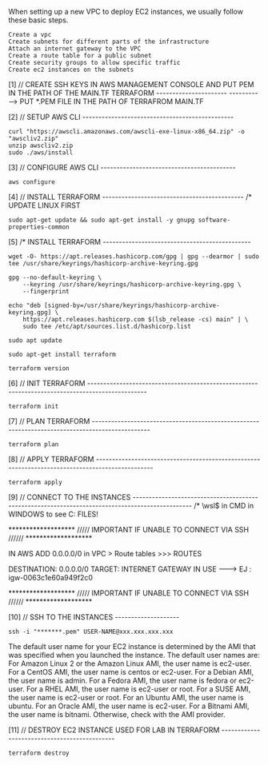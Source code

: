 When setting up a new VPC to deploy EC2 instances, we usually follow these basic steps.

    Create a vpc
    Create subnets for different parts of the infrastructure
    Attach an internet gateway to the VPC
    Create a route table for a public subnet
    Create security groups to allow specific traffic
    Create ec2 instances on the subnets


[1] // CREATE SSH KEYS IN AWS MANAGEMENT CONSOLE AND PUT PEM IN THE PATH OF THE MAIN.TF TERRAFORM ----------------------
-----------> PUT *.PEM FILE IN THE PATH OF TERRAFROM MAIN.TF

[2] // SETUP AWS CLI -----------------------------------------------

    curl "https://awscli.amazonaws.com/awscli-exe-linux-x86_64.zip" -o "awscliv2.zip"
    unzip awscliv2.zip
    sudo ./aws/install

[3] // CONFIGURE AWS CLI   ------------------------------------------

    aws configure

[4] // INSTALL TERRAFORM  --------------------------------------------
/* UPDATE LINUX FIRST

    sudo apt-get update && sudo apt-get install -y gnupg software-properties-common

[5] /* INSTALL TERRAFORM ----------------------------------------------

    wget -O- https://apt.releases.hashicorp.com/gpg | gpg --dearmor | sudo tee /usr/share/keyrings/hashicorp-archive-keyring.gpg

    gpg --no-default-keyring \
        --keyring /usr/share/keyrings/hashicorp-archive-keyring.gpg \
        --fingerprint

    echo "deb [signed-by=/usr/share/keyrings/hashicorp-archive-keyring.gpg] \
        https://apt.releases.hashicorp.com $(lsb_release -cs) main" | \
        sudo tee /etc/apt/sources.list.d/hashicorp.list

    sudo apt update

    sudo apt-get install terraform

    terraform version

[6] // INIT TERRAFORM ------------------------------------------------------------------------------------------------

    terraform init

[7] // PLAN TERRAFORM ------------------------------------------------------------------------------------------------

    terraform plan

[8] // APPLY TERRAFORM ------------------------------------------------------------------------------------------------

    terraform apply

[9] // CONNECT TO THE INSTANCES  ------------------------------------------------------------------------------------------------
/* \\wsl$  in CMD in WINDOWS to see C: FILES!

******************* ///// IMPORTANT IF UNABLE TO CONNECT VIA SSH ////// *******************

IN AWS ADD 0.0.0.0/0 in VPC > Route tables >>> ROUTES  

DESTINATION: 0.0.0.0/0
TARGET: INTERNET GATEWAY IN USE ---> EJ : igw-0063c1e60a949f2c0

******************* ///// IMPORTANT IF UNABLE TO CONNECT VIA SSH ////// *******************

[10] // SSH TO THE INSTANCES  --------------------

    ssh -i "*******.pem" USER-NAME@xxx.xxx.xxx.xxx

The default user name for your EC2 instance is determined by the AMI that was specified when you launched the instance.
The default user names are:
    For Amazon Linux 2 or the Amazon Linux AMI, the user name is ec2-user.
    For a CentOS AMI, the user name is centos or ec2-user.
    For a Debian AMI, the user name is admin.
    For a Fedora AMI, the user name is fedora or ec2-user.
    For a RHEL AMI, the user name is ec2-user or root.
    For a SUSE AMI, the user name is ec2-user or root.
    For an Ubuntu AMI, the user name is ubuntu.
    For an Oracle AMI, the user name is ec2-user.
    For a Bitnami AMI, the user name is bitnami.
    Otherwise, check with the AMI provider.
    
[11] // DESTROY EC2 INSTANCE USED FOR LAB IN TERRAFORM ---------------------------------------------

    terraform destroy
